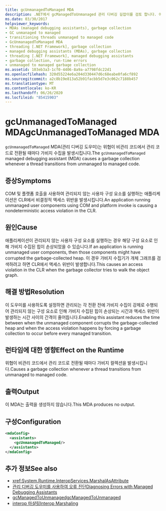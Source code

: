 ```yaml
---
title: gcUnmanagedToManaged MDA
description: .NET에서 gcManagedToUnmanaged 관리 디버깅 길잡이를 검토 합니다. 이 MDA는 관리 코드로 전환 하는 동안 가비지 힙 손상이 발생 하 여 활성화할 수 있습니다.
ms.date: 03/30/2017
helpviewer_keywords:
- MDAs (managed debugging assistants), garbage collection
- GC unmanaged to managed
- transitioning threads unmanaged to managed code
- GcUnmanagedToManaged MDA
- threading [.NET Framework], garbage collection
- managed debugging assistants (MDAs), garbage collection
- threading [.NET Framework], managed debugging assistants
- garbage collection, run-time errors
- unmanaged to managed garbage collection
ms.assetid: 103eb3a3-1cf0-4406-8a9a-a7798fdc22d1
ms.openlocfilehash: 320d55224e6a204d330447d6c68eabe0fa6cf892
ms.sourcegitcommit: a2c8b19e813a52b91facbb5d7e3c062c7188b457
ms.translationtype: MT
ms.contentlocale: ko-KR
ms.lasthandoff: 06/26/2020
ms.locfileid: "85415903"
---
```

# <a name="gcunmanagedtomanaged-mda"></a><span data-ttu-id="e8f7a-104">gcUnmanagedToManaged MDA</span><span class="sxs-lookup"><span data-stu-id="e8f7a-104">gcUnmanagedToManaged MDA</span></span>
<span data-ttu-id="e8f7a-105">`gcUnmanagedToManaged` MDA(관리 디버깅 도우미)는 위협이 비관리 코드에서 관리 코드로 전환될 때마다 가비지 수집을 발생시킵니다.</span><span class="sxs-lookup"><span data-stu-id="e8f7a-105">The `gcUnmanagedToManaged` managed debugging assistant (MDA) causes a garbage collection whenever a thread transitions from unmanaged to managed code.</span></span>  
  
## <a name="symptoms"></a><span data-ttu-id="e8f7a-106">증상</span><span class="sxs-lookup"><span data-stu-id="e8f7a-106">Symptoms</span></span>  
 <span data-ttu-id="e8f7a-107">COM 및 플랫폼 호출을 사용하여 관리되지 않는 사용자 구성 요소를 실행하는 애플리케이션은 CLR에서 비결정적 액세스 위반을 발생시킵니다.</span><span class="sxs-lookup"><span data-stu-id="e8f7a-107">An application running unmanaged user components using COM and platform invoke is causing a nondeterministic access violation in the CLR.</span></span>  
  
## <a name="cause"></a><span data-ttu-id="e8f7a-108">원인</span><span class="sxs-lookup"><span data-stu-id="e8f7a-108">Cause</span></span>  
 <span data-ttu-id="e8f7a-109">애플리케이션이 관리되지 않는 사용자 구성 요소를 실행하는 경우 해당 구성 요소로 인해 가비지 수집된 힙이 손상되었을 수 있습니다.</span><span class="sxs-lookup"><span data-stu-id="e8f7a-109">If an application is running unmanaged user components, then those components might have corrupted the garbage-collected heap.</span></span> <span data-ttu-id="e8f7a-110">이 경우 가비지 수집기가 개체 그래프를 검색하려고 하면 CLR에서 액세스 위반이 발생합니다.</span><span class="sxs-lookup"><span data-stu-id="e8f7a-110">This causes an access violation in the CLR when the garbage collector tries to walk the object graph.</span></span>  
  
## <a name="resolution"></a><span data-ttu-id="e8f7a-111">해결 방법</span><span class="sxs-lookup"><span data-stu-id="e8f7a-111">Resolution</span></span>  
 <span data-ttu-id="e8f7a-112">이 도우미를 사용하도록 설정하면 관리되는 각 전환 전에 가비지 수집이 강제로 수행되어 관리되지 않는 구성 요소로 인해 가비지 수집된 힙이 손상되는 시간과 액세스 위반이 발생하는 시간 사이의 간격이 줄어듭니다.</span><span class="sxs-lookup"><span data-stu-id="e8f7a-112">Enabling this assistant reduces the time between when the unmanaged component corrupts the garbage-collected heap and when the access violation happens by forcing a garbage collection to occur before every managed transition.</span></span>  
  
## <a name="effect-on-the-runtime"></a><span data-ttu-id="e8f7a-113">런타임에 대한 영향</span><span class="sxs-lookup"><span data-stu-id="e8f7a-113">Effect on the Runtime</span></span>  
 <span data-ttu-id="e8f7a-114">위협이 비관리 코드에서 관리 코드로 전환될 때마다 가비지 컬렉션을 발생시킵니다.</span><span class="sxs-lookup"><span data-stu-id="e8f7a-114">Causes a garbage collection whenever a thread transitions from unmanaged to managed code.</span></span>  
  
## <a name="output"></a><span data-ttu-id="e8f7a-115">출력</span><span class="sxs-lookup"><span data-stu-id="e8f7a-115">Output</span></span>  
 <span data-ttu-id="e8f7a-116">이 MDA는 출력을 생성하지 않습니다.</span><span class="sxs-lookup"><span data-stu-id="e8f7a-116">This MDA produces no output.</span></span>  
  
## <a name="configuration"></a><span data-ttu-id="e8f7a-117">구성</span><span class="sxs-lookup"><span data-stu-id="e8f7a-117">Configuration</span></span>  
  
```xml  
<mdaConfig>  
  <assistants>  
    <gcUnmanagedToManaged/>  
  </assistants>  
</mdaConfig>  
```  
  
## <a name="see-also"></a><span data-ttu-id="e8f7a-118">추가 정보</span><span class="sxs-lookup"><span data-stu-id="e8f7a-118">See also</span></span>

- <xref:System.Runtime.InteropServices.MarshalAsAttribute>
- [<span data-ttu-id="e8f7a-119">관리 디버깅 도우미를 사용하여 오류 진단</span><span class="sxs-lookup"><span data-stu-id="e8f7a-119">Diagnosing Errors with Managed Debugging Assistants</span></span>](diagnosing-errors-with-managed-debugging-assistants.md)
- [<span data-ttu-id="e8f7a-120">gcManagedToUnmanaged</span><span class="sxs-lookup"><span data-stu-id="e8f7a-120">gcManagedToUnmanaged</span></span>](gcmanagedtounmanaged-mda.md)
- [<span data-ttu-id="e8f7a-121">interop 마샬링</span><span class="sxs-lookup"><span data-stu-id="e8f7a-121">Interop Marshaling</span></span>](../interop/interop-marshaling.md)

